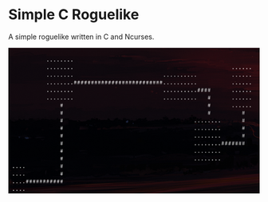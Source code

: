 # Simple C Roguelike

A simple roguelike written in C and Ncurses.

![pathfindingPhoto](https://raw.githubusercontent.com/IcePanorama/SimpleCRoguelike/main/Pathfinding.png)
